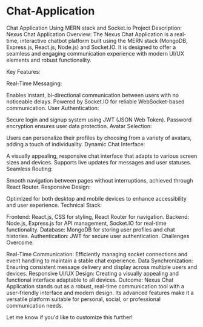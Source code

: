 # Chat-Application
Chat Application Using MERN stack and Socket.io 
Project Description: Nexus Chat Application
Overview:
The Nexus Chat Application is a real-time, interactive chatbot platform built using the MERN stack (MongoDB, Express.js, React.js, Node.js) and Socket.IO. It is designed to offer a seamless and engaging communication experience with modern UI/UX elements and robust functionality.

Key Features:

Real-Time Messaging:

Enables instant, bi-directional communication between users with no noticeable delays.
Powered by Socket.IO for reliable WebSocket-based communication.
User Authentication:

Secure login and signup system using JWT (JSON Web Token).
Password encryption ensures user data protection.
Avatar Selection:

Users can personalize their profiles by choosing from a variety of avatars, adding a touch of individuality.
Dynamic Chat Interface:

A visually appealing, responsive chat interface that adapts to various screen sizes and devices.
Supports live updates for messages and user statuses.
Seamless Routing:

Smooth navigation between pages without interruptions, achieved through React Router.
Responsive Design:

Optimized for both desktop and mobile devices to enhance accessibility and user experience.
Technical Stack:

Frontend: React.js, CSS for styling, React Router for navigation.
Backend: Node.js, Express.js for API management, Socket.IO for real-time functionality.
Database: MongoDB for storing user profiles and chat histories.
Authentication: JWT for secure user authentication.
Challenges Overcome:

Real-Time Communication: Efficiently managing socket connections and event handling to maintain a stable chat experience.
Data Synchronization: Ensuring consistent message delivery and display across multiple users and devices.
Responsive UI/UX Design: Creating a visually appealing and functional interface adaptable to all devices.
Outcome:
Nexus Chat Application stands out as a robust, real-time communication tool with a user-friendly interface and modern design. Its advanced features make it a versatile platform suitable for personal, social, or professional communication needs.

Let me know if you'd like to customize this further!

